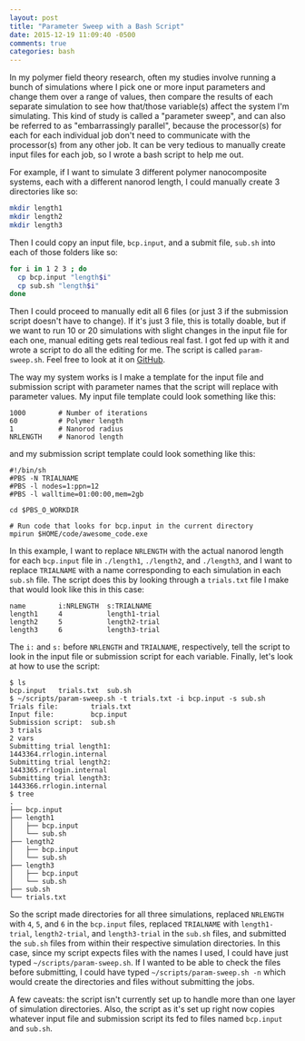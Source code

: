 ```yaml
---
layout: post
title: "Parameter Sweep with a Bash Script"
date: 2015-12-19 11:09:40 -0500
comments: true
categories: bash
---
```

In my polymer field theory research, often my studies involve running a bunch of simulations where I pick one or more input parameters and change them over a range of values, then compare the results of each separate simulation to see how that/those variable(s) affect the system I'm simulating. This kind of study is called a "parameter sweep", and can also be referred to as "embarrassingly parallel", because the processor(s) for each for each individual job don't need to communicate with the processor(s) from any other job. It can be very tedious to manually create input files for each job, so I wrote a bash script to help me out.

For example, if I want to simulate 3 different polymer nanocomposite systems, each with a different nanorod length, I could manually create 3 directories like so:

```bash
mkdir length1
mkdir length2
mkdir length3
```

Then I could copy an input file, `bcp.input`, and a submit file, `sub.sh` into each of those folders like so:

```bash
for i in 1 2 3 ; do
  cp bcp.input "length$i"
  cp sub.sh "length$i"
done
```

Then I could proceed to manually edit all 6 files (or just 3 if the submission script doesn't have to change). If it's just 3 file, this is totally doable, but if we want to run 10 or 20 simulations with slight changes in the input file for each one, manual editing gets real tedious real fast. I got fed up with it and wrote a script to do all the editing for me. The script is called `param-sweep.sh`. Feel free to look at it on [GitHub](https://github.com/benlindsay/param-sweep.git).

The way my system works is I make a template for the input file and submission script with parameter names that the script will replace with parameter values. My input file template could look something like this:

```
1000        # Number of iterations
60          # Polymer length
1           # Nanorod radius
NRLENGTH    # Nanorod length
```

and my submission script template could look something like this:

```
#!/bin/sh
#PBS -N TRIALNAME
#PBS -l nodes=1:ppn=12
#PBS -l walltime=01:00:00,mem=2gb

cd $PBS_O_WORKDIR

# Run code that looks for bcp.input in the current directory
mpirun $HOME/code/awesome_code.exe
```

In this example, I want to replace `NRLENGTH` with the actual nanorod length for each `bcp.input` file in `./length1`, `./length2`, and `./length3`, and I want to replace `TRIALNAME` with a name corresponding to each simulation in each `sub.sh` file. The script does this by looking through a `trials.txt` file I make that would look like this in this case:

```plain
name        i:NRLENGTH  s:TRIALNAME
length1     4           length1-trial
length2     5           length2-trial
length3     6           length3-trial
```

The `i:` and `s:` before `NRLENGTH` and `TRIALNAME`, respectively, tell the script to look in the input file or submission script for each variable. Finally, let's look at how to use the script:

```plain
$ ls
bcp.input   trials.txt  sub.sh
$ ~/scripts/param-sweep.sh -t trials.txt -i bcp.input -s sub.sh
Trials file:        trials.txt 
Input file:         bcp.input
Submission script:  sub.sh
3 trials
2 vars
Submitting trial length1:
1443364.rrlogin.internal
Submitting trial length2:
1443365.rrlogin.internal
Submitting trial length3:
1443366.rrlogin.internal
$ tree
.
├── bcp.input
├── length1
│   ├── bcp.input
│   └── sub.sh
├── length2
│   ├── bcp.input
│   └── sub.sh
├── length3
│   ├── bcp.input
│   └── sub.sh
├── sub.sh
└── trials.txt
```

So the script made directories for all three simulations, replaced `NRLENGTH` with `4`, `5`, and `6` in the `bcp.input` files, replaced `TRIALNAME` with `length1-trial`, `length2-trial`, and `length3-trial` in the `sub.sh` files, and submitted the `sub.sh` files from within their respective simulation directories. In this case, since my script expects files with the names I used, I could have just typed `~/scripts/param-sweep.sh`. If I wanted to be able to check the files before submitting, I could have typed `~/scripts/param-sweep.sh -n` which would create the directories and files without submitting the jobs.

A few caveats: the script isn't currently set up to handle more than one layer of simulation directories. Also, the script as it's set up right now copies whatever input file and submission script its fed to files named `bcp.input` and `sub.sh`.


